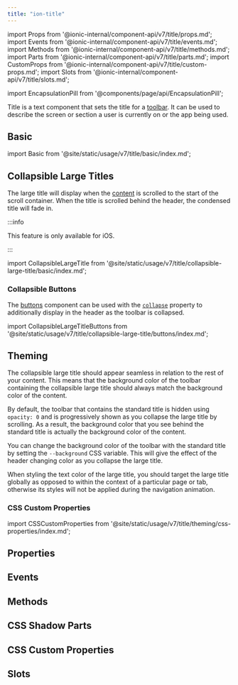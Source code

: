 ```yaml
---
title: "ion-title"
---
```


import Props from '@ionic-internal/component-api/v7/title/props.md';
import Events from '@ionic-internal/component-api/v7/title/events.md';
import Methods from '@ionic-internal/component-api/v7/title/methods.md';
import Parts from '@ionic-internal/component-api/v7/title/parts.md';
import CustomProps from '@ionic-internal/component-api/v7/title/custom-props.md';
import Slots from '@ionic-internal/component-api/v7/title/slots.md';

<head>
  <title>ion-title: Ionic Framework App Title Component for Toolbars</title>
  <meta name="description" content="ion-title is a component that sets the title of the toolbar. Read to learn more about title and collapsible title components and usage for Ionic Framework Apps." />
</head>

import EncapsulationPill from '@components/page/api/EncapsulationPill';

<EncapsulationPill type="shadow" />


Title is a text component that sets the title for a [toolbar](./toolbar). It can be used to describe the screen or section a user is currently on or the app being used.

## Basic

import Basic from '@site/static/usage/v7/title/basic/index.md';

<Basic />

## Collapsible Large Titles

The large title will display when the [content](./content) is scrolled to the start of the scroll container. When the title is scrolled behind the header, the condensed title will fade in.

:::info

This feature is only available for iOS.

:::

import CollapsibleLargeTitle from '@site/static/usage/v7/title/collapsible-large-title/basic/index.md';

<CollapsibleLargeTitle />

### Collapsible Buttons

The [buttons](./buttons.md) component can be used with the [`collapse`](./buttons.md#collapse) property to additionally display in the header as the toolbar is collapsed.


import CollapsibleLargeTitleButtons from '@site/static/usage/v7/title/collapsible-large-title/buttons/index.md';

<CollapsibleLargeTitleButtons />

## Theming

The collapsible large title should appear seamless in relation to the rest of your content. This means that the background color of the toolbar containing the collapsible large title should always match the background color of the content.

By default, the toolbar that contains the standard title is hidden using `opacity: 0` and is progressively shown as you collapse the large title by scrolling. As a result, the background color that you see behind the standard title is actually the background color of the content.

You can change the background color of the toolbar with the standard title by setting the `--background` CSS variable. This will give the effect of the header changing color as you collapse the large title.

When styling the text color of the large title, you should target the large title globally as opposed to within the context of a particular page or tab, otherwise its styles will not be applied during the navigation animation.

### CSS Custom Properties

import CSSCustomProperties from '@site/static/usage/v7/title/theming/css-properties/index.md';

<CSSCustomProperties />

## Properties
<Props />

## Events
<Events />

## Methods
<Methods />

## CSS Shadow Parts
<Parts />

## CSS Custom Properties
<CustomProps />

## Slots
<Slots />
